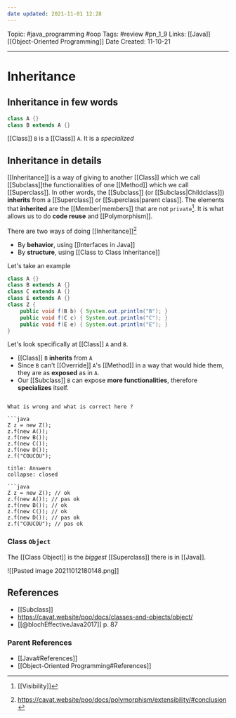 ```yaml
---
date updated: 2021-11-01 12:28
---
```


Topic: #java_programming #oop
Tags: #review #pn_1_9
Links: [[Java]] [[Object-Oriented Programming]]
Date Created: 11-10-21

---

# Inheritance

## Inheritance in few words

```java
class A {}
class B extends A {}
```

[[Class]] `B` is a [[Class]] `A`. It is a _specialized_

## Inheritance in details

[[Inheritance]] is a way of giving to another [[Class]] which we call [[Subclass]]the functionalities of one [[Method]] which we call [[Superclass]].
In other words, the [[Subclass]] (or [[Subclass|Childclass]]) **inherits** from a [[Superclass]] or [[Superclass|parent class]].
The elements that **inherited** are the [[Member|members]] that are not `private`[^1].
It is what allows us to do **code reuse** and [[Polymorphism]].

There are two ways of doing [[Inheritance]][^2]
- By **behavior**, using [[Interfaces in Java]]
- By **structure**, using [[Class to Class Inheritance]]

Let's take an example

```java
class A {}
class B extends A {}
class C extends A {}
class E extends A {} 
class Z {
	public void f(B b) { System.out.println("B"); }
	public void f(C c) { System.out.println("C"); }
	public void f(E e) { System.out.println("E"); }
}
```

Let's look specifically at [[Class]] `A` and `B`.

- [[Class]] `B` **inherits** from `A`
- Since `B` can't [[Override]] `A`'s [[Method]] in a way that would hide them, they are as **exposed** as in `A`.
- Our [[Subclass]] `B` can expose **more functionalities**, therefore **specializes** itself.

````ad-question

What is wrong and what is correct here ?

```java
Z z = new Z();
z.f(new A());
z.f(new B());
z.f(new C());
z.f(new D());
z.f("COUCOU");
````

````ad-info
title: Answers
collapse: closed

```java
Z z = new Z(); // ok
z.f(new A()); // pas ok
z.f(new B()); // ok
z.f(new C()); // ok
z.f(new D()); // pas ok
z.f("COUCOU"); // pas ok
````

### Class `Object`

The [[Class Object]] is the _biggest_ [[Superclass]] there is in [[Java]].

![[Pasted image 20211012180148.png]]

## References

- [[Subclass]]
- <https://cavat.website/poo/docs/classes-and-objects/object/>
- [[@blochEffectiveJava2017]] p. 87

### Parent References

- [[Java#References]]
- [[Object-Oriented Programming#References]]

[^1]: [[Visibility]]

[^2]: https://cavat.website/poo/docs/polymorphism/extensibility/#conclusion

